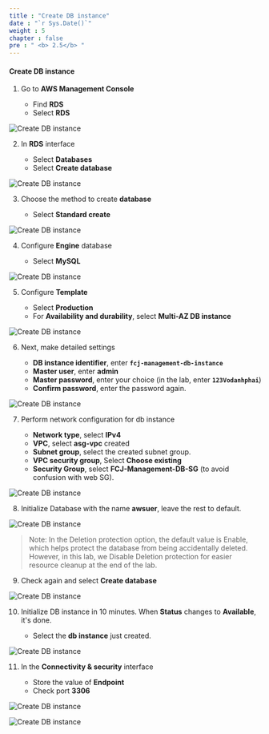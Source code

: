 ```yaml
---
title : "Create DB instance"
date : "`r Sys.Date()`"
weight : 5
chapter : false
pre : " <b> 2.5</b> "
---
```


#### Create DB instance

1. Go to **AWS Management Console**

   - Find **RDS**
   - Select **RDS**

![Create DB instance](/images/5/0001.png?featherlight=false&width=90pc)

2. In **RDS** interface

    - Select **Databases**
    - Select **Create database**

![Create DB instance](/images/5/0002.png?featherlight=false&width=90pc)

3. Choose the method to create **database**

   - Select **Standard create**

![Create DB instance](/images/5/0003.png?featherlight=false&width=90pc)

4. Configure **Engine** database

   - Select **MySQL**

![Create DB instance](/images/5/0004.png?featherlight=false&width=90pc)

5. Configure **Template**

   - Select **Production**
   - For **Availability and durability**, select **Multi-AZ DB instance**

![Create DB instance](/images/5/0005.png?featherlight=false&width=90pc)

6. Next, make detailed settings

   - **DB instance identifier**, enter **`fcj-management-db-instance`**
   - **Master user**, enter **admin**
   - **Master password**, enter your choice (in the lab, enter **`123Vodanhphai`**)
   - **Confirm password**, enter the password again.

![Create DB instance](/images/5/0006.png?featherlight=false&width=90pc)

7. Perform network configuration for db instance

   - **Network type**, select **IPv4**
   - **VPC**, select **asg-vpc** created
   - **Subnet group**, select the created subnet group.
   - **VPC security group**, Select **Choose existing**
   - **Security Group**, select **FCJ-Management-DB-SG** (to avoid confusion with web SG).

![Create DB instance](/images/5/0007.png?featherlight=false&width=90pc)

8. Initialize Database with the name **awsuer**, leave the rest to default.

![Create DB instance](/images/5/0008.png?featherlight=false&width=90pc)

> Note: In the Deletion protection option, the default value is Enable, which helps protect the database from being accidentally deleted. However, in this lab, we Disable Deletion protection for easier resource cleanup at the end of the lab.

9. Check again and select **Create database**

![Create DB instance](/images/5/0009.png?featherlight=false&width=90pc)

10. Initialize DB instance in 10 minutes. When **Status** changes to **Available**, it's done.

    - Select the **db instance** just created.

![Create DB instance](/images/5/00010.png?featherlight=false&width=90pc)

11. In the **Connectivity & security** interface

    - Store the value of **Endpoint**
    - Check port **3306**

![Create DB instance](/images/5/00011.png?featherlight=false&width=90pc)

![Create DB instance](/images/5/00012.png?featherlight=false&width=90pc)
